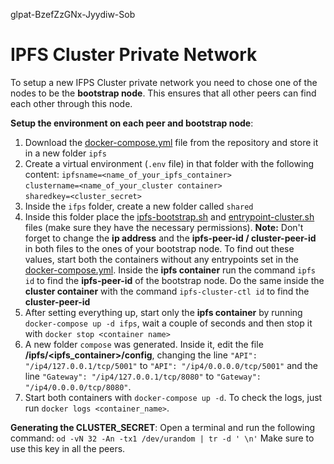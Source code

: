 glpat-BzefZzGNx-Jyydiw-Sob
# IPFS Cluster Private Network
To setup a new IFPS Cluster private network you need to chose one of the nodes to be the **bootstrap node**. This ensures that all other peers can find each other through this node.

**Setup the environment on each peer and bootstrap node**:

1. Download the [docker-compose.yml](https://code.nap.av.it.pt/mobility-networks/ipfs-cluster/-/blob/main/docker-compose.yml) file from the repository and store it in a new folder `ipfs`
2.  Create a virtual environment (`.env` file) in that folder with the following content:
		`ipfsname=<name_of_your_ipfs_container>`<br/>`clustername=<name_of_your_cluster container>`<br/>`sharedkey=<cluster_secret>`
3. Inside the `ifps` folder, create a new folder called `shared`
4. Inside this folder place the [ipfs-bootstrap.sh](https://code.nap.av.it.pt/mobility-networks/ipfs-cluster/-/blob/main/shared/ipfs-bootstrap.sh) and [entrypoint-cluster.sh](https://code.nap.av.it.pt/mobility-networks/ipfs-cluster/-/blob/main/shared/entrypoint-cluster.sh) files (make sure they have the necessary permissions).
	**Note:** Don't forget to change the **ip address** and the **ipfs-peer-id / cluster-peer-id**  in both files to the ones of your bootstrap node. To find out these values, start both the containers without any entrypoints set in the [docker-compose.yml](https://code.nap.av.it.pt/mobility-networks/ipfs-cluster/-/blob/main/docker-compose.yml). Inside the **ipfs container** run the command `ipfs id` to find the **ipfs-peer-id** of the bootstrap node. Do the same inside the **cluster container** with the command `ipfs-cluster-ctl id` to find the **cluster-peer-id**
5. After setting everything up, start only the **ipfs container** by running `docker-compose up -d ifps`, wait a couple of seconds and then stop it with `docker stop <container name>`
6. A new folder `compose` was generated. Inside it, edit the file **/ipfs/<ipfs_container>/config**, changing the line `"API": "/ip4/127.0.0.1/tcp/5001"` to `"API": "/ip4/0.0.0.0/tcp/5001"` and the line `"Gateway": "/ip4/127.0.0.1/tcp/8080"` to `"Gateway": "/ip4/0.0.0.0/tcp/8080"`.
7. Start both containers with `docker-compose up -d`. To check the logs, just run `docker logs <container_name>`.

**Generating the CLUSTER_SECRET**:
Open a terminal and run the following command: `od -vN 32 -An -tx1 /dev/urandom | tr -d ' \n'`
Make sure to use this key in all the peers.
